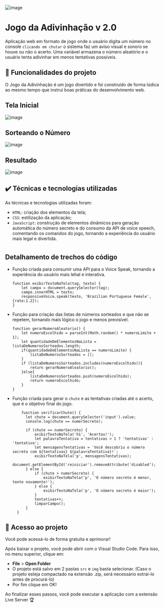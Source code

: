 ![image](https://github.com/jcamposmelo/Jogo-da-Adivinha-o/assets/101723959/d8e46ab5-5ef6-4ffa-9f04-be757d33e221)

# Jogo da Adivinhação v 2.0

Aplicação web em formato de jogo onde o usuário digita um número no console `clicando em chutar` o sistema faz um aviso visual e sonoro se houve ou não o acerto. Uma variável armazena o número aleatório e o usuário tenta adivinhar em menos tentativas possíveis.

## 🔨 Funcionalidades do projeto

O Jogo da Adivinhação é um jogo divertido e foi construído de forma lúdica ao mesmo tempo que instrui boas práticas do desenvolvimento web.

## Tela Inicial

![image](https://github.com/jcamposmelo/Jogo-da-Adivinha-o/assets/101723959/d418ece7-bc1e-4411-947b-2e15d03f6ecb)

## Sorteando o Número

![image](https://github.com/jcamposmelo/Jogo-da-Adivinha-o/assets/101723959/999809de-0232-4683-9317-f903561b5ec2)

## Resultado

![image](https://github.com/jcamposmelo/Jogo-da-Adivinha-o/assets/101723959/020d16e3-d388-4954-a5b8-4d6432d928ca)

## ✔️ Técnicas e tecnologias utilizadas

As técnicas e tecnologias utilizadas foram:

- `HTML`: criação dos elementos da tela;
- `CSS`: estilização da aplicação;
- `JavaScript`: construção de elementos dinâmicos para geração automática do número secreto e do consumo da API de voice speech, comentando os comandos do jogo, tornando a experiência do usuário mais legal e divertida.

#
## Detalhamento de trechos do código

- Função criada para consumir uma API para o Voice Speak, tornando a experiência do usuário mais lehal e interativa.
  
      function exibirTextoNaTela(tag, texto) {
          let campo = document.querySelector(tag);
          campo.innerHTML = texto;
          responsiveVoice.speak(texto, 'Brazilian Portuguese Female', {rate:1.2});
      }

- Função para criação das listas de números sorteados e que não se repetem, tornando mais lógico o jogo e menos previsível.

      function gerarNumeroAleatorio() {
          let numeroEscolhido = parseInt(Math.random() * numeroLimite + 1);
          let quantidadeDeElementosNaLista = listaDeNumerosSorteados.length;
          if(quantidadeDeElementosNaLista == numeroLimite) {
              listaDeNumerosSorteados = [];
          }
          if (listaDeNumerosSorteados.includes(numeroEscolhido)){
              return gerarNumeroAleatorio();        
          }else{
              listaDeNumerosSorteados.push(numeroEscolhido);
              return numeroEscolhido;
          }
      }

- Função criada para gerar o `chute` e as tentativas criadas até o acerto, que é o objetivo final do jogo.

          function verificarChute() {
            let chute = document.querySelector('input').value;
            console.log(chute == numerSecreto);
        
            if (chute == numerSecreto) {
                exibirTextoNaTela('h1', 'Acertou!');
                let palavraTentativa = tentativas > 1 ? 'tentativas' : 'tentativa';
                let mensagensTentativas = `Você descobriu o número secreto com ${tentativas} ${palavraTentativa}!`;
                exibirTextoNaTela('p', mensagensTentativas);
                document.getElementById('reiniciar').removeAttribute('disabled');
            } else {
                if (chute > numerSecreto) {
                    exibirTextoNaTela('p', 'O número secreto é menor, tente novamente!');
                } else {
                    exibirTextoNaTela('p', 'O número secreto é maior');
                }
                tentativas++;
                limparCampo();
            }
        }

## 📁 Acesso ao projeto

Você pode acessá-lo de forma gratuita e aprimorar!

Após baixar o projeto, você pode abrir com o Visual Studio Code. Para isso, no menu superior, clique em:

- **File** > **Open Folder**
- O projeto está salvo em 2 pastas `src` e `img` basta selecionar. (Caso o projeto esteja compactado na extensão .zip, será necessário extraí-lo antes de procurá-lo)
- Por fim clique em OK!

Ao finalizar esses passos, você pode executar a aplicação com a extensão Live Server 🏆 

